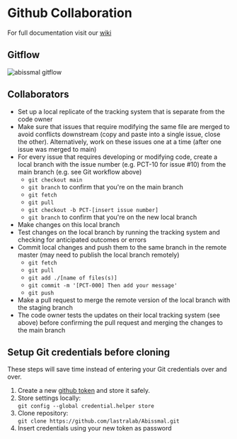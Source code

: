# Github Collaboration


For full documentation visit our [wiki](https://github.com/lastralab/ABISSMAL/wiki)

## Gitflow
![abissmal gitflow](https://user-images.githubusercontent.com/22894897/150058257-d3c12516-95c2-45c8-b1d3-2591c44f5616.png)

## Collaborators

* Set up a local replicate of the tracking system that is separate from the code owner
* Make sure that issues that require modifying the same file are merged to avoid conflicts downstream (copy and paste into a single issue, close the other). Alternatively, work on these issues one at a time (after one issue was merged to main)
* For every issue that requires developing or modifying code, create a local branch with the issue number (e.g. PCT-10 for issue #10) from the main branch (e.g. see Git workflow above)
    * `git checkout main`
    * `git branch` to confirm that you're on the main branch
    * `git fetch`
    * `git pull`
    * `git checkout -b PCT-[insert issue number]`
    *  `git branch` to confirm that you're on the new local branch
* Make changes on this local branch
* Test changes on the local branch by running the tracking system and checking for anticipated outcomes or errors
* Commit local changes and push them to the same branch in the remote master (may need to publish the local branch remotely)
    * `git fetch`
    * `git pull`
    * `git add ./[name of files(s)]`
    * `git commit -m '[PCT-000] Then add your message'`
    * `git push`
* Make a pull request to merge the remote version of the local branch with the staging branch
* The code owner tests the updates on their local tracking system (see above) before confirming the pull request and merging the changes to the main branch

<h2>Setup Git credentials before cloning</h2>

These steps will save time instead of entering your Git credentials over and over.

1. Create a new <a href="https://docs.github.com/en/authentication/keeping-your-account-and-data-secure/creating-a-personal-access-token" target="_blank">github token</a> and store it safely. <br />
2. Store settings locally: <br />
   `git config --global credential.helper store`
3. Clone repository:<br />
   `git clone https://github.com/lastralab/Abissmal.git` <br />
4. Insert credentials using your new token as password <br />

